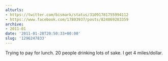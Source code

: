 ```yaml
---
alturls:
- https://twitter.com/bismark/status/31091781755994112
- https://www.facebook.com/17803937/posts/824869283359
archive:
- 2011-01
date: '2011-01-28T20:50:33+00:00'
slug: '1296247833'
---
```


Trying to pay for lunch. 20 people drinking lots of sake. I get 4 miles/dollar.

